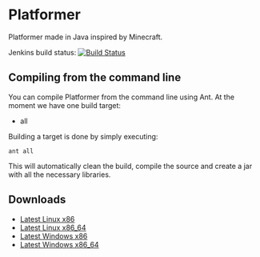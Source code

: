 Platformer
==========

Platformer made in Java inspired by Minecraft.

Jenkins build status: [![Build Status](http://jenkins.marlinc.nl/job/Platformer/badge/icon)](http://jenkins.marlinc.nl/job/Platformer/)

Compiling from the command line
-----------

You can compile Platformer from the command line using Ant.
At the moment we have one build target:

* all

Building a target is done by simply executing:

```ant all```

This will automatically clean the build, compile the source and create a jar with all the necessary libraries.



Downloads
-----------


* [Latest Linux x86](http://jenkins.marlinc.nl/job/Platformer//jdk=OpenJDK%207/lastSuccessfulBuild/artifact/build/platformer-linux-x86.jar)
* [Latest Linux x86_64](http://jenkins.marlinc.nl/job/Platformer//jdk=OpenJDK%207/lastSuccessfulBuild/artifact/build/platformer-linux-x86_64.jar)
* [Latest Windows x86](http://jenkins.marlinc.nl/job/Platformer/jdk=OpenJDK%207/lastSuccessfulBuild/artifact/build/platformer-windows-x86.jar)
* [Latest Windows x86_64](http://jenkins.marlinc.nl/job/Platformer//jdk=OpenJDK%207/lastSuccessfulBuild/artifact/build/platformer-windows-x86_64.jar)

